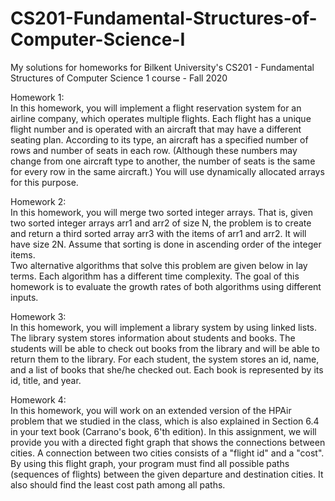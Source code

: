 # CS201-Fundamental-Structures-of-Computer-Science-I
My solutions for homeworks for Bilkent University's CS201 - Fundamental Structures of Computer Science 1 course - Fall 2020  
  
Homework 1:  
In this homework, you will implement a flight reservation system for an airline company, which
operates multiple flights. Each flight has a unique flight number and is operated with an aircraft
that may have a different seating plan. According to its type, an aircraft has a specified number
of rows and number of seats in each row. (Although these numbers may change from one
aircraft type to another, the number of seats is the same for every row in the same aircraft.) You
will use dynamically allocated arrays for this purpose.  
  
Homework 2:  
In this homework, you will merge two sorted integer arrays. That is, given two sorted integer arrays arr1 and arr2 of size N, the problem is to create and return a third sorted array arr3 with the items of arr1 and arr2. It will have size 2N. Assume that sorting is done in ascending order of the integer items.  
Two alternative algorithms that solve this problem are given below in lay terms. Each algorithm has a different time complexity. The goal of this homework is to evaluate the growth rates of both algorithms using different inputs.  
  
Homework 3:  
In this homework, you will implement a library system by using linked lists. The library system stores information about students and books. The students will be able to check out books from the library and will be able to return them to the library. For each student, the system stores an id, name, and a list of books that she/he checked out. Each book is represented by its id, title, and year.  
  
Homework 4:  
In this homework, you will work on an extended version of the HPAir problem that we studied in the class, which is also explained in Section 6.4 in your text book (Carrano's book, 6'th edition). In this assignment, we will provide you with a directed fight graph that shows the connections between cities. A connection between two cities consists of a "flight id" and a "cost". By using this flight graph, your program must find all possible paths (sequences of flights) between the given departure and destination cities. It also should find the least cost path among all paths.  
